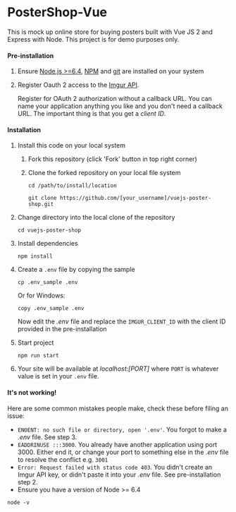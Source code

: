 # PosterShop-Vue
This is mock up online store for buying posters built with Vue JS 2 and Express with Node. This project is for demo purposes only. 

#### Pre-installation

1. Ensure [Node.js  >=6.4](https://nodejs.org/en/download/), [NPM](https://docs.npmjs.com) and [git](https://git-scm.com/book/en/v2/Getting-Started-Installing-Git) are installed on your system
2. Register Oauth 2 access to the [Imgur API](https://api.imgur.com/oauth2/addclient).

    Register for OAuth 2 authorization without a callback URL. You can name your application anything you like and you don't need a callback URL. The important thing is that you get a *client ID*. 

#### Installation

1. Install this code on your local system
     
    1. Fork this repository (click 'Fork' button in top right corner)
    2. Clone the forked repository on your local file system
    
        ```
        cd /path/to/install/location
        
        git clone https://github.com/[your_username]/vuejs-poster-shop.git
        ```

2. Change directory into the local clone of the repository

    ```
    cd vuejs-poster-shop
    ```

3. Install dependencies

    ```
    npm install
    ```

4. Create a `.env` file by copying the sample

    ```
    cp .env_sample .env
    ```
    
    Or for Windows:
    
    ```
    copy .env_sample .env
    ```
    
    Now edit the *.env* file and replace the `IMGUR_CLIENT_ID` with the client ID provided in the pre-installation
    
5. Start project

    ```
    npm run start
    ```

6. Your site will be available at *localhost:[PORT]* where `PORT` is whatever value is set in your `.env` file.

#### It's not working!

Here are some common mistakes people make, check these before filing an issue:

- `ENOENT: no such file or directory, open '.env'`. You forgot to make a *.env* file. See step 3.
- `EADDRINUSE :::3000`. You already have another application using port 3000. Either end it, or change your port to something else in the *.env* file to resolve the conflict e.g. `3001`
- `Error: Request failed with status code 403`. You didn't create an Imgur API key, or didn't paste it into your *.env* file. See pre-installation step 2.
- Ensure you have a version of Node >= 6.4

```
node -v
```
